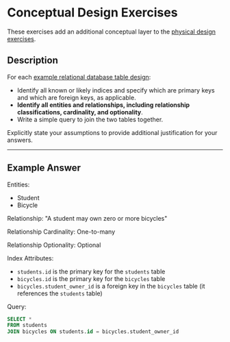 # Conceptual Design Exercises

These exercises add an additional conceptual layer to the [physical design exercises](/resources/database-design/physical-design/physical-design-exercises.md).

## Description

For each [example relational database table design](/resources/database-design/physical-design/examples):

  + Identify all known or likely indices and specify which are primary keys and which are foreign keys, as applicable.
  + **Identify all entities and relationships, including relationship classifications, cardinality, and optionality**.
  + Write a simple query to join the two tables together.

Explicitly state your assumptions to provide additional justification for your answers.

<hr>

## Example Answer

Entities:
 + Student
 + Bicycle

Relationship: "A student may own zero or more bicycles"

Relationship Cardinality: One-to-many

Relationship Optionality: Optional

Index Attributes:
 + `students.id` is the primary key for the `students` table
 + `bicycles.id` is the primary key for the `bicycles` table
 + `bicycles.student_owner_id` is a foreign key in the `bicycles` table (it references the `students` table)

Query:

```` sql
SELECT *
FROM students
JOIN bicycles ON students.id = bicycles.student_owner_id
````
